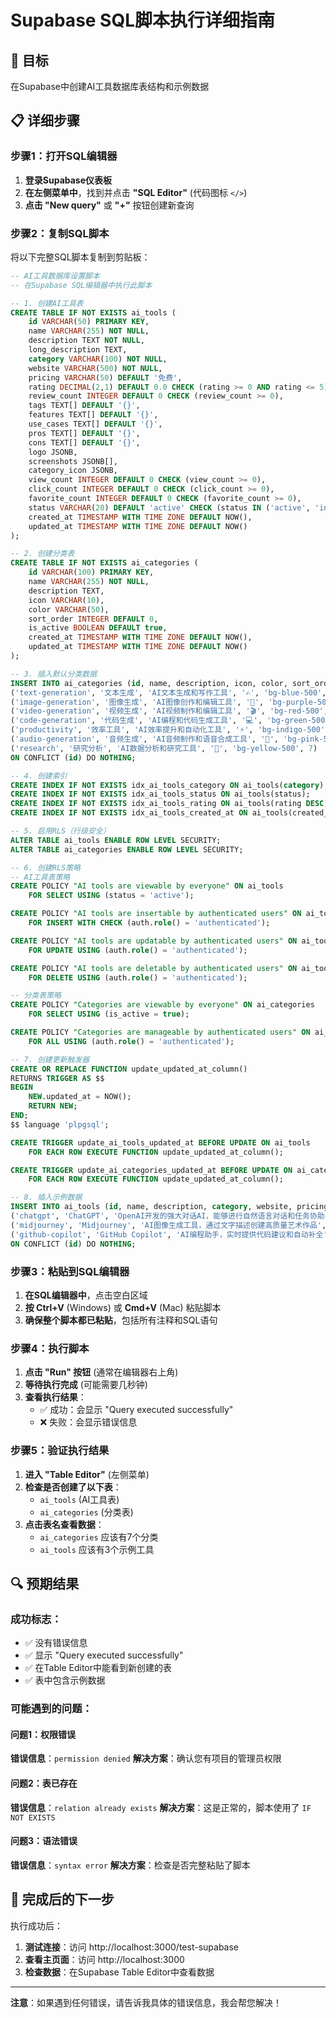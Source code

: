 # Supabase SQL脚本执行详细指南

## 🎯 目标
在Supabase中创建AI工具数据库表结构和示例数据

## 📋 详细步骤

### 步骤1：打开SQL编辑器
1. **登录Supabase仪表板**
2. **在左侧菜单中**，找到并点击 **"SQL Editor"** (代码图标 `</>`)
3. **点击 "New query"** 或 **"+"** 按钮创建新查询

### 步骤2：复制SQL脚本
将以下完整SQL脚本复制到剪贴板：

```sql
-- AI工具数据库设置脚本
-- 在Supabase SQL编辑器中执行此脚本

-- 1. 创建AI工具表
CREATE TABLE IF NOT EXISTS ai_tools (
    id VARCHAR(50) PRIMARY KEY,
    name VARCHAR(255) NOT NULL,
    description TEXT NOT NULL,
    long_description TEXT,
    category VARCHAR(100) NOT NULL,
    website VARCHAR(500) NOT NULL,
    pricing VARCHAR(50) DEFAULT '免费',
    rating DECIMAL(2,1) DEFAULT 0.0 CHECK (rating >= 0 AND rating <= 5),
    review_count INTEGER DEFAULT 0 CHECK (review_count >= 0),
    tags TEXT[] DEFAULT '{}',
    features TEXT[] DEFAULT '{}',
    use_cases TEXT[] DEFAULT '{}',
    pros TEXT[] DEFAULT '{}',
    cons TEXT[] DEFAULT '{}',
    logo JSONB,
    screenshots JSONB[],
    category_icon JSONB,
    view_count INTEGER DEFAULT 0 CHECK (view_count >= 0),
    click_count INTEGER DEFAULT 0 CHECK (click_count >= 0),
    favorite_count INTEGER DEFAULT 0 CHECK (favorite_count >= 0),
    status VARCHAR(20) DEFAULT 'active' CHECK (status IN ('active', 'inactive', 'deleted')),
    created_at TIMESTAMP WITH TIME ZONE DEFAULT NOW(),
    updated_at TIMESTAMP WITH TIME ZONE DEFAULT NOW()
);

-- 2. 创建分类表
CREATE TABLE IF NOT EXISTS ai_categories (
    id VARCHAR(100) PRIMARY KEY,
    name VARCHAR(255) NOT NULL,
    description TEXT,
    icon VARCHAR(10),
    color VARCHAR(50),
    sort_order INTEGER DEFAULT 0,
    is_active BOOLEAN DEFAULT true,
    created_at TIMESTAMP WITH TIME ZONE DEFAULT NOW(),
    updated_at TIMESTAMP WITH TIME ZONE DEFAULT NOW()
);

-- 3. 插入默认分类数据
INSERT INTO ai_categories (id, name, description, icon, color, sort_order) VALUES
('text-generation', '文本生成', 'AI文本生成和写作工具', '✍️', 'bg-blue-500', 1),
('image-generation', '图像生成', 'AI图像创作和编辑工具', '🎨', 'bg-purple-500', 2),
('video-generation', '视频生成', 'AI视频制作和编辑工具', '🎬', 'bg-red-500', 3),
('code-generation', '代码生成', 'AI编程和代码生成工具', '💻', 'bg-green-500', 4),
('productivity', '效率工具', 'AI效率提升和自动化工具', '⚡', 'bg-indigo-500', 5),
('audio-generation', '音频生成', 'AI音频制作和语音合成工具', '🎵', 'bg-pink-500', 6),
('research', '研究分析', 'AI数据分析和研究工具', '🔬', 'bg-yellow-500', 7)
ON CONFLICT (id) DO NOTHING;

-- 4. 创建索引
CREATE INDEX IF NOT EXISTS idx_ai_tools_category ON ai_tools(category);
CREATE INDEX IF NOT EXISTS idx_ai_tools_status ON ai_tools(status);
CREATE INDEX IF NOT EXISTS idx_ai_tools_rating ON ai_tools(rating DESC);
CREATE INDEX IF NOT EXISTS idx_ai_tools_created_at ON ai_tools(created_at DESC);

-- 5. 启用RLS（行级安全）
ALTER TABLE ai_tools ENABLE ROW LEVEL SECURITY;
ALTER TABLE ai_categories ENABLE ROW LEVEL SECURITY;

-- 6. 创建RLS策略
-- AI工具表策略
CREATE POLICY "AI tools are viewable by everyone" ON ai_tools
    FOR SELECT USING (status = 'active');

CREATE POLICY "AI tools are insertable by authenticated users" ON ai_tools
    FOR INSERT WITH CHECK (auth.role() = 'authenticated');

CREATE POLICY "AI tools are updatable by authenticated users" ON ai_tools
    FOR UPDATE USING (auth.role() = 'authenticated');

CREATE POLICY "AI tools are deletable by authenticated users" ON ai_tools
    FOR DELETE USING (auth.role() = 'authenticated');

-- 分类表策略
CREATE POLICY "Categories are viewable by everyone" ON ai_categories
    FOR SELECT USING (is_active = true);

CREATE POLICY "Categories are manageable by authenticated users" ON ai_categories
    FOR ALL USING (auth.role() = 'authenticated');

-- 7. 创建更新触发器
CREATE OR REPLACE FUNCTION update_updated_at_column()
RETURNS TRIGGER AS $$
BEGIN
    NEW.updated_at = NOW();
    RETURN NEW;
END;
$$ language 'plpgsql';

CREATE TRIGGER update_ai_tools_updated_at BEFORE UPDATE ON ai_tools
    FOR EACH ROW EXECUTE FUNCTION update_updated_at_column();

CREATE TRIGGER update_ai_categories_updated_at BEFORE UPDATE ON ai_categories
    FOR EACH ROW EXECUTE FUNCTION update_updated_at_column();

-- 8. 插入示例数据
INSERT INTO ai_tools (id, name, description, category, website, pricing, rating, review_count, tags, features, use_cases, pros, cons) VALUES
('chatgpt', 'ChatGPT', 'OpenAI开发的强大对话AI，能够进行自然语言对话和任务协助', 'text-generation', 'https://chat.openai.com', '免费增值', 4.8, 125000, ARRAY['对话', '写作', '学习', '问答', '创意'], ARRAY['自然语言对话', '多语言支持', '代码生成', '创意写作', '学习辅导'], ARRAY['客户服务', '内容创作', '编程辅助', '学习辅导', '创意写作'], ARRAY['响应速度快', '语言理解能力强', '支持多种任务', '免费版本可用'], ARRAY['有时会产生错误信息', '需要网络连接', '高级功能需付费']),
('midjourney', 'Midjourney', 'AI图像生成工具，通过文字描述创建高质量艺术作品', 'image-generation', 'https://www.midjourney.com', '付费', 4.7, 89000, ARRAY['艺术', '设计', '插画', '创意', '图像生成'], ARRAY['文字转图像', '多种艺术风格', '高分辨率输出', '批量生成', '社区分享'], ARRAY['概念艺术', '插画创作', '设计原型', '营销素材', '个人创作'], ARRAY['图像质量极高', '艺术风格丰富', '社区活跃', '持续更新'], ARRAY['需要付费订阅', '生成速度较慢', '需要Discord账号']),
('github-copilot', 'GitHub Copilot', 'AI编程助手，实时提供代码建议和自动补全', 'code-generation', 'https://github.com/features/copilot', '付费', 4.6, 67000, ARRAY['编程', '开发', 'IDE', '代码生成', '自动补全'], ARRAY['智能代码补全', '多语言支持', 'IDE集成', '代码解释', '测试生成'], ARRAY['软件开发', '代码审查', '学习编程', '快速原型', '重构代码'], ARRAY['大幅提升编程效率', '支持多种编程语言', '与主流IDE集成', '学习成本低'], ARRAY['需要付费订阅', '有时建议不准确', '依赖网络连接'])
ON CONFLICT (id) DO NOTHING;
```

### 步骤3：粘贴到SQL编辑器
1. **在SQL编辑器中**，点击空白区域
2. **按 Ctrl+V** (Windows) 或 **Cmd+V** (Mac) 粘贴脚本
3. **确保整个脚本都已粘贴**，包括所有注释和SQL语句

### 步骤4：执行脚本
1. **点击 "Run" 按钮** (通常在编辑器右上角)
2. **等待执行完成** (可能需要几秒钟)
3. **查看执行结果**：
   - ✅ 成功：会显示 "Query executed successfully"
   - ❌ 失败：会显示错误信息

### 步骤5：验证执行结果
1. **进入 "Table Editor"** (左侧菜单)
2. **检查是否创建了以下表**：
   - `ai_tools` (AI工具表)
   - `ai_categories` (分类表)
3. **点击表名查看数据**：
   - `ai_categories` 应该有7个分类
   - `ai_tools` 应该有3个示例工具

## 🔍 预期结果

### 成功标志：
- ✅ 没有错误信息
- ✅ 显示 "Query executed successfully"
- ✅ 在Table Editor中能看到新创建的表
- ✅ 表中包含示例数据

### 可能遇到的问题：

#### 问题1：权限错误
**错误信息**：`permission denied`
**解决方案**：确认您有项目的管理员权限

#### 问题2：表已存在
**错误信息**：`relation already exists`
**解决方案**：这是正常的，脚本使用了 `IF NOT EXISTS`

#### 问题3：语法错误
**错误信息**：`syntax error`
**解决方案**：检查是否完整粘贴了脚本

## 🎉 完成后的下一步

执行成功后：
1. **测试连接**：访问 http://localhost:3000/test-supabase
2. **查看主页面**：访问 http://localhost:3000
3. **检查数据**：在Supabase Table Editor中查看数据

---

**注意**：如果遇到任何错误，请告诉我具体的错误信息，我会帮您解决！ 